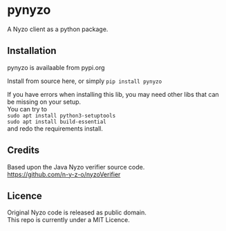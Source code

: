 # pynyzo

A Nyzo client as a python package.

## Installation

pynyzo is availaable from pypi.org

Install from source here, or simply `pip install pynyzo`  

If you have errors when installing this lib, you may need other libs that can be missing on your setup.  
You can try to  
`sudo apt install python3-setuptools`  
`sudo apt install build-essential`  
and redo the requirements install.

## Credits

Based upon the Java Nyzo verifier source code.  
https://github.com/n-y-z-o/nyzoVerifier


## Licence

Original Nyzo code is released as public domain.  
This repo is currently under a MIT Licence. 
